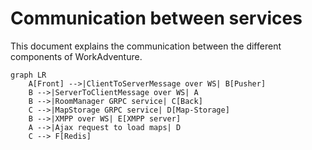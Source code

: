 # Communication between services

This document explains the communication between the different components of WorkAdventure.


```mermaid
graph LR
    A[Front] -->|ClientToServerMessage over WS| B[Pusher]
    B -->|ServerToClientMessage over WS| A
    B -->|RoomManager GRPC service| C[Back]
    C -->|MapStorage GRPC service| D[Map-Storage]
    B -->|XMPP over WS| E[XMPP server]
    A -->|Ajax request to load maps| D
    C --> F[Redis]
```
